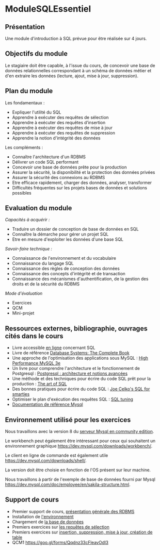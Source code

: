 # ModuleSQLEssentiel
## Présentation
Une module d'introduction à SQL prévue pour être réalisée sur 4 jours.

## Objectifs du module
Le stagiaire doit être capable, à l'issue du cours, de concevoir une base de données relationnelles correspondant à un schéma de données métier et d'en extraire les données (lecture, ajout, mise à jour, suppression). 

## Plan du module

Les fondamentaux :
- Expliquer l'utilité du SQL
- Apprendre à exécuter des requêtes de sélection
- Apprendre à exécuter des requêtes d’insertion
- Apprendre à exécuter des requêtes de mise à jour
- Apprendre à exécuter des requêtes de suppression
- Apprendre la notion d'intégrité des données

Les compléments :
- Connaître l'architecture d'un RDBMS
- Délivrer un code SQL performant
- Concevoir une base de données prête pour la production
- Assurer la sécurité, la disponibilité  et la protection des données privées
- Assurer la sécurité des connexions au RDBMS
- Etre efficace rapidement, charger des données, analyser, transformer
- Difficultés fréquentes sur les projets bases de données et solutions possibles

## Evaluation du module
*Capacités à acquérir :*
- Traduire un dossier de conception de base de données en SQL
- Connaître la démarche pour gérer un projet SQL
- Etre en mesure d'exploiter les données d'une base SQL

*Savoir-faire technique :*
- Connaissance de l'environnement et du vocabulaire
- Connaissance du langage SQL
- Connaissance des règles de conception des données
- Connaissance des concepts d'intégrité et de transaction
- Connaissance des mécanismes d'authentification, de la gestion des droits et de la sécurité du RDBMS

*Mode d'évaluation*
- Exercices
- QCM
- Mini-projet

## Ressources externes, bibliographie, ouvrages cités dans le cours
- Livre accessible [en ligne](https://sql.sh/) concernant SQL
- Livre de référence [Database Systems: The Complete Book](https://www.amazon.fr/Database-Systems-Complete-United-States/dp/0130319953/ref=sr_1_6?ie=UTF8&qid=1542399223&sr=8-6&keywords=ullman+database)
- Une approche de l'optimisation des applications sous MySQL : [High Performance MySQL 3e](https://www.amazon.fr/High-Performance-MySQL-Baron-Schwartz/dp/1449314287/ref=sr_1_1?s=english-books&ie=UTF8&qid=1542399298&sr=1-1&keywords=mysql+performance+tuning)
- Un livre pour comprendre l'architecture et le fonctionnement de Postgresql : [Postgresql : architecture et notions avancées](https://www.d-booker.fr/programmation-et-langage/511-architecture-et-notions-avancees-2ed.html)
- Une méthode et des techniques pour écrire du code SQL prêt pour la production : [The art of SQL](https://www.amazon.fr/Art-SQL-Stephane-Faroult/dp/0596008945/ref=sr_1_1?ie=UTF8&qid=1542619014&sr=8-1&keywords=the+art+of+sql)
- Des bonnes pratiques pour écrire du code SQL : [Joe Celko's SQL for smarties](https://www.amazon.fr/Joe-Celkos-SQL-Smarties-Fifth/dp/B011DB14JK/ref=sr_1_1?s=english-books&ie=UTF8&qid=1542619097&sr=8-1&keywords=Joe+Celko%27s+SQL+for+Smarties%2C+5th+Edition)
- Optimiser le plan d'exécution des requêtes SQL : [SQL tuning](https://www.amazon.fr/SQL-Tuning-anglais-Dan-Tow/dp/0596005733/ref=sr_1_1?s=english-books&ie=UTF8&qid=1542619674&sr=1-1&keywords=sql+tuning+o%27reilly)
- [Documentation de référence Mysql](https://dev.mysql.com/doc/refman/8.0/en/)

## Environnement utilisé pour les exercices
Nous travaillons avec la version 8 du [serveur Mysql en community edition](https://dev.mysql.com/downloads/mysql/).

Le workbench peut également être intéressant pour ceux qui souhaitent un environnement graphique <https://dev.mysql.com/downloads/workbench/>.

Le client en ligne de commande est également utile <https://dev.mysql.com/downloads/shell/>.

La version doit être choisie en fonction de l'OS présent sur leur machine.

Nous travaillons à partir de l'exemple de base de données fourni par Mysql <https://dev.mysql.com/doc/employee/en/sakila-structure.html>.

## Support de cours
- Premier support de cours, [présentation générale des RDBMS](./REAMDE.md)
- Installation de [l'environnement](./InstallationDeLEnvironnement.md)
- Chargement de [la base de données](ChargementBaseTest.md)
- Premiers exercices sur [les requêtes de sélection](./SELECT_PART1.md)
- Premiers exercices sur [insertion, suppression, mise à jour, création de table](./INSERT_PART1.md)
- QCM1 <https://goo.gl/forms/Qqdnz33cFleavOdI3>


